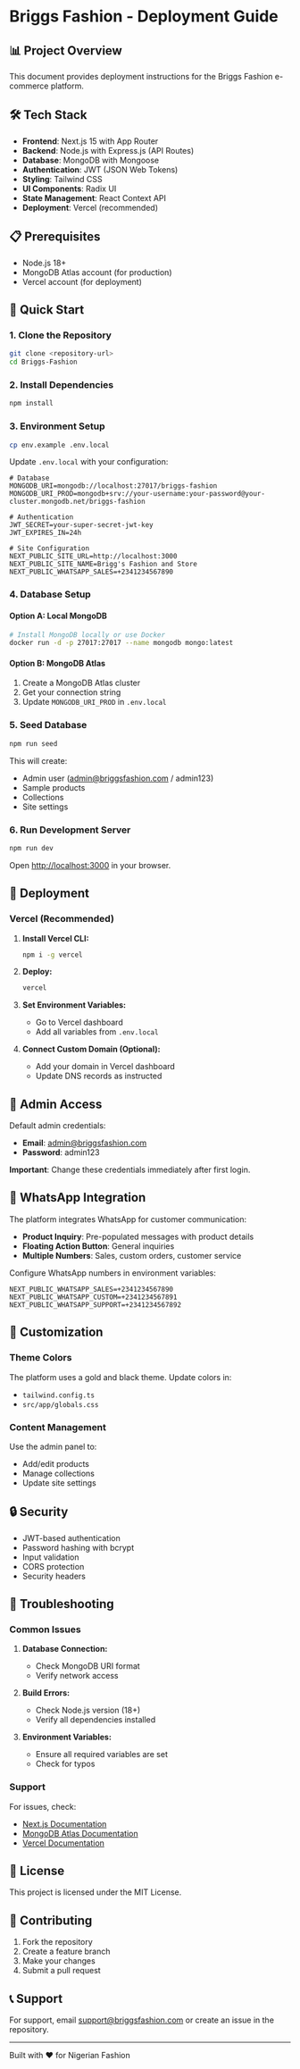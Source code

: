 # Briggs Fashion - Deployment Guide

## 📊 Project Overview

This document provides deployment instructions for the Briggs Fashion e-commerce platform.

## 🛠 Tech Stack

- **Frontend**: Next.js 15 with App Router
- **Backend**: Node.js with Express.js (API Routes)
- **Database**: MongoDB with Mongoose
- **Authentication**: JWT (JSON Web Tokens)
- **Styling**: Tailwind CSS
- **UI Components**: Radix UI
- **State Management**: React Context API
- **Deployment**: Vercel (recommended)

## 📋 Prerequisites

- Node.js 18+
- MongoDB Atlas account (for production)
- Vercel account (for deployment)

## 🚀 Quick Start

### 1. Clone the Repository

```bash
git clone <repository-url>
cd Briggs-Fashion
```

### 2. Install Dependencies

```bash
npm install
```

### 3. Environment Setup

```bash
cp env.example .env.local
```

Update `.env.local` with your configuration:

```env
# Database
MONGODB_URI=mongodb://localhost:27017/briggs-fashion
MONGODB_URI_PROD=mongodb+srv://your-username:your-password@your-cluster.mongodb.net/briggs-fashion

# Authentication
JWT_SECRET=your-super-secret-jwt-key
JWT_EXPIRES_IN=24h

# Site Configuration
NEXT_PUBLIC_SITE_URL=http://localhost:3000
NEXT_PUBLIC_SITE_NAME=Brigg's Fashion and Store
NEXT_PUBLIC_WHATSAPP_SALES=+2341234567890
```

### 4. Database Setup

#### Option A: Local MongoDB

```bash
# Install MongoDB locally or use Docker
docker run -d -p 27017:27017 --name mongodb mongo:latest
```

#### Option B: MongoDB Atlas

1. Create a MongoDB Atlas cluster
2. Get your connection string
3. Update `MONGODB_URI_PROD` in `.env.local`

### 5. Seed Database

```bash
npm run seed
```

This will create:

- Admin user (admin@briggsfashion.com / admin123)
- Sample products
- Collections
- Site settings

### 6. Run Development Server

```bash
npm run dev
```

Open [http://localhost:3000](http://localhost:3000) in your browser.

## 🚀 Deployment

### Vercel (Recommended)

1. **Install Vercel CLI:**

   ```bash
   npm i -g vercel
   ```

2. **Deploy:**

   ```bash
   vercel
   ```

3. **Set Environment Variables:**

   - Go to Vercel dashboard
   - Add all variables from `.env.local`

4. **Connect Custom Domain (Optional):**
   - Add your domain in Vercel dashboard
   - Update DNS records as instructed

## 🔐 Admin Access

Default admin credentials:

- **Email**: admin@briggsfashion.com
- **Password**: admin123

**Important**: Change these credentials immediately after first login.

## 📱 WhatsApp Integration

The platform integrates WhatsApp for customer communication:

- **Product Inquiry**: Pre-populated messages with product details
- **Floating Action Button**: General inquiries
- **Multiple Numbers**: Sales, custom orders, customer service

Configure WhatsApp numbers in environment variables:

```env
NEXT_PUBLIC_WHATSAPP_SALES=+2341234567890
NEXT_PUBLIC_WHATSAPP_CUSTOM=+2341234567891
NEXT_PUBLIC_WHATSAPP_SUPPORT=+2341234567892
```

## 🎨 Customization

### Theme Colors

The platform uses a gold and black theme. Update colors in:

- `tailwind.config.ts`
- `src/app/globals.css`

### Content Management

Use the admin panel to:

- Add/edit products
- Manage collections
- Update site settings

## 🔒 Security

- JWT-based authentication
- Password hashing with bcrypt
- Input validation
- CORS protection
- Security headers

## 🐛 Troubleshooting

### Common Issues

1. **Database Connection:**

   - Check MongoDB URI format
   - Verify network access

2. **Build Errors:**

   - Check Node.js version (18+)
   - Verify all dependencies installed

3. **Environment Variables:**
   - Ensure all required variables are set
   - Check for typos

### Support

For issues, check:

- [Next.js Documentation](https://nextjs.org/docs)
- [MongoDB Atlas Documentation](https://docs.atlas.mongodb.com)
- [Vercel Documentation](https://vercel.com/docs)

## 📄 License

This project is licensed under the MIT License.

## 🤝 Contributing

1. Fork the repository
2. Create a feature branch
3. Make your changes
4. Submit a pull request

## 📞 Support

For support, email support@briggsfashion.com or create an issue in the repository.

---

Built with ❤️ for Nigerian Fashion

